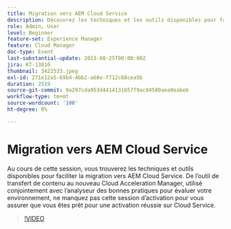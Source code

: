 ```yaml
---
title: Migration vers AEM Cloud Service
description: Découvrez les techniques et les outils disponibles pour faciliter la migration vers AEM Cloud Service. De l’outil de transfert de contenu au nouveau Cloud Acceleration Manager, utilisé conjointement avec l’analyseur des bonnes pratiques pour évaluer votre environnement.
role: Admin, User
level: Beginner
feature-set: Experience Manager
feature: Cloud Manager
doc-type: Event
last-substantial-update: 2023-08-25T00:00:00Z
jira: KT-13810
thumbnail: 3422533.jpeg
exl-id: 271e12a5-69b4-4bb2-a68e-f712c68cea5b
duration: 2519
source-git-commit: 9a297cda953d4414131657f9ac84580aea0eabeb
workflow-type: tm+mt
source-wordcount: '108'
ht-degree: 0%

---
```


# Migration vers AEM Cloud Service

Au cours de cette session, vous trouverez les techniques et outils disponibles pour faciliter la migration vers AEM Cloud Service. De l’outil de transfert de contenu au nouveau Cloud Acceleration Manager, utilisé conjointement avec l’analyseur des bonnes pratiques pour évaluer votre environnement, ne manquez pas cette session d’activation pour vous assurer que vous êtes prêt pour une activation réussie sur Cloud Service.

>[!VIDEO](https://video.tv.adobe.com/v/3422533/?learn=on)
